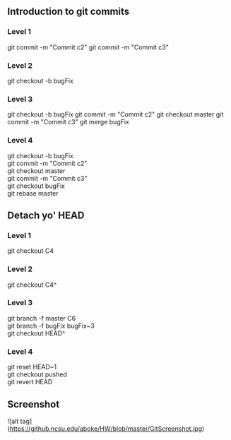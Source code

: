 ## Introduction to git commits

### Level 1

git commit -m "Commit c2"
git commit -m "Commit c3"

### Level 2

git checkout -b bugFix

### Level 3

git checkout -b bugFix
git commit -m "Commit c2"
git checkout master
git commit -m "Commit c3"
git merge bugFix

### Level 4

git checkout -b bugFix  
git commit -m "Commit c2"  
git checkout master  
git commit -m "Commit c3"  
git checkout bugFix  
git rebase master  

## Detach yo' HEAD

### Level 1

git checkout C4  

### Level 2

git checkout C4^  

### Level 3

git branch -f master C6  
git branch -f bugFix bugFix~3  
git checkout HEAD^  

### Level 4

git reset HEAD~1  
git checkout pushed  
git revert HEAD  

## Screenshot
![alt tag] (https://github.ncsu.edu/aboke/HW/blob/master/GitScreenshot.jpg)



